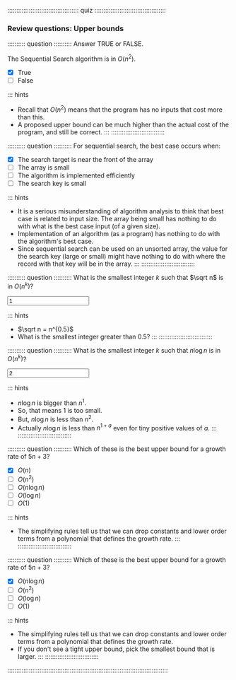 
:::::::::::::::::::::::::::::::::::::::: quiz ::::::::::::::::::::::::::::::::::::::::
### Review questions: Upper bounds

:::::::::: question ::::::::::
Answer TRUE or FALSE.

The Sequential Search algorithm is in $O(n^2)$.

- [x] True
- [ ] False

::: hints
- Recall that $O(n^2)$ means that the program has no inputs that cost more than this.
- A proposed upper bound can be much higher than the actual cost of the program, and still be correct.
:::
::::::::::::::::::::::::::::::



:::::::::: question ::::::::::
For sequential search, the best case occurs when:

- [x] The search target is near the front of the array
- [ ] The array is small
- [ ] The algorithm is implemented efficiently
- [ ] The search key is small

::: hints
- It is a serious misunderstanding of algorithm analysis to
think that best case is related to input size. The array
being small has nothing to do with what is the best case
input (of a given size).
- Implementation of an algorithm (as a program) has nothing
to do with the algorithm's best case.
- Since sequential search can be used on an unsorted array,
the value for the search key (large or small) might have
nothing to do with where the record with that key will be in
the array.
:::
::::::::::::::::::::::::::::::



:::::::::: question ::::::::::
What is the smallest integer $k$ such that $\sqrt n$ is in $O(n^k)$?

<input type="text" value="1"/>

::: hints
- $\sqrt n = n^{0.5}$
- What is the smallest integer greater than 0.5?
:::
::::::::::::::::::::::::::::::



:::::::::: question ::::::::::
What is the smallest integer $k$ such that $n \log n$ is in $O(n^k)$?

<input type="text" value="2"/>

::: hints
- $n \log n$ is bigger than $n^{1}$.
- So, that means 1 is too small.
- But, $n \log n$ is less than $n^2$.
- Actually $n \log n$ is less than $n^{1+a}$ even for tiny positive values of $a$.
:::
::::::::::::::::::::::::::::::



:::::::::: question ::::::::::
Which of these is the best upper bound for a growth rate of $5n + 3$?

- [x] $O(n)$
- [ ] $O(n^2)$
- [ ] $O(n \log n)$
- [ ] $O(\log n)$
- [ ] $O(1)$

::: hints
- The simplifying rules tell us that we can drop constants
and lower order terms from a polynomial that defines the growth rate.
:::
::::::::::::::::::::::::::::::



:::::::::: question ::::::::::
Which of these is the best upper bound for a growth rate of $5n + 3$?

- [x] $O(n \log n)$
- [ ] $O(n^2)$
- [ ] $O(\log n)$
- [ ] $O(1)$

::: hints
- The simplifying rules tell us that we can drop constants
and lower order terms from a polynomial that defines the growth rate.
- If you don't see a tight upper bound, pick the smallest
bound that is larger.
:::
::::::::::::::::::::::::::::::

::::::::::::::::::::::::::::::::::::::::::::::::::::::::::::::::::::::::::::::::::::::::::

